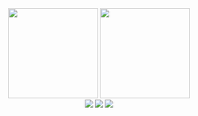 <div align='center'>
  <img height='180em' src='https://github-readme-stats.vercel.app/api?username=djjjonas&show_icons=true&include_all_commits=true&count_private=true&theme=react&bg_color=45,20232A,151B28'/>
  <img height="180em" src="https://github-readme-stats.vercel.app/api/top-langs/?username=djjjonas&layout=compact&langs_count=7&theme=react&bg_color=45,20232A,151B28"/><br>
  <a href='mailto:jonasfilho73@gmail.com' target='_blank'><img src='https://img.shields.io/badge/Gmail-D14836?style=for-the-badge&logo=gmail&logoColor=white'></a>
  <a href='https://github.com/DJJJonas' target='_blank'><img src='https://img.shields.io/badge/GitHub-100000?style=for-the-badge&logo=github&logoColor=white'></a>
  <a href='https://www.youtube.com/channel/UCnxAQwkRAhRrQh5g8U3jSfg' target='_blank'><img src='https://img.shields.io/badge/YouTube-FF0000?style=for-the-badge&logo=youtube&logoColor=white'></a>

 </div>
